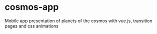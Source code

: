 # cosmos-app
Mobile app presentation of planets of the cosmos with vue.js, transition pages and css animations
